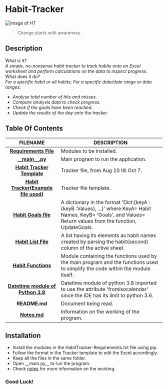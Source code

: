 # **Habit-Tracker**

![Image of HT](https://media.giphy.com/media/Zr9FfobRExF6FuRsJr/giphy.gif)    

> Change starts with awareness.
  
## Description
 What is it?  
 _A simple, no-nonsense habit tracker to track habits onto an Excel worksheet and perform calculations on the data to inspect progress._  
 What does it do?    
  _For a specific habit or all habits; For a specific date/date range or date ranges:_  
  * _Analyse total number of hits and misses._  
  * _Compare analysis data to check progress._  
  * _Check if the goals have been reached._  
  * _Update the results of the day onto the tracker._  
  
## Table Of Contents
 FILENAME | DESCRIPTION 
  :---:|--- 
[__Requirements File__](docs/HabitTracker-Requirements.txt)| Modules to be installed.
[\_\___main\_\_.py__](__main__.py)| Main program to run the application.
[__Habit Tracker Template__](docs/Habit%20Tracker-10_7.xlsx)| Tracker file, from Aug 10 till Oct 7.
[__Habit Tracker\(Example file used\)__](docs/Habit%20Tracker-Template.xlsx)| Tracker file template.
[__Habit Goals file__](src/HabitGoalsFile.py)| A dictionary in the format 'Dict:{keyA :{keyB :Values}, ...}' where KeyA= Habit Names, KeyB= 'Goals', and Values= Return values from the function, UpdateGoals. 
[__Habit List File__](src/HabitListFile.py)| A list having its elements as habit names created by parsing the habit(second) column of the active sheet. 
[__Habit Functions__](src/HabitTrackerMainFunctions.py)| Module containing the functions used by the main program and the functions used to simplify the code within the module itself. 
[__Datetime module of Python 3.8__](src/Datetime38.py)| Datetime module of python 3.8 imported to use the attribute 'fromisocalendar' since the IDE has its limit to python 3.6.
 __README.md__ | Document being read.
[__Notes.md__](docs/Notes.md)| Information on the working of the program.  

## Installation
* Install the modules in the HabitTracker-Requirements.txt file using pip.
* Follow the format in the Tracker template to edit the Excel accordingly.
* Keep all the files in the same folder. 
* Open \_\_main.py\_\_ to run the program. 
* Check [notes](docs/Notes.md) for more information on the working. 

### Good Luck!
